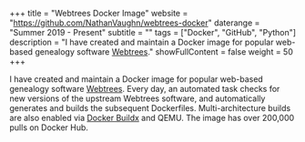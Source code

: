 +++
title = "Webtrees Docker Image"
website = "https://github.com/NathanVaughn/webtrees-docker"
daterange = "Summer 2019 - Present"
subtitle = ""
tags = ["Docker", "GitHub", "Python"]
description = "I have created and maintain a Docker image for popular web-based genealogy software [Webtrees](https://webtrees.net/)."
showFullContent = false
weight = 50
+++

I have created and maintain a Docker image for popular web-based genealogy software
[Webtrees](https://webtrees.net/).
Every day, an automated task checks for new versions of the upstream Webtrees software,
and automatically generates and builds the subsequent Dockerfiles.
Multi-architecture builds are also enabled via
[Docker Buildx](https://docs.docker.com/buildx/working-with-buildx) and QEMU.
The image has over 200,000 pulls on Docker Hub.
